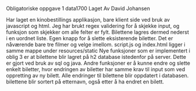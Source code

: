 Obligatoriske oppgave 1 data1700 Laget Av David Johansen

Har laget en kinobestillings applikasjon, bare klient side ved bruk av javascript og html. 
Jeg har brukt regex validering for å skjekke input, og funksjon som skjekker om alle felter er fylt.
Bilettene lagres dermed nederst i en uordnet liste. Egen knapp for å slette eksisterende biletter. 
Det er nåværende bare tre filmer og velge imellom. script.js og index.html ligger i samme mappe under resources/static
Nye funksjoner som er implementert i oblig 3 er at bilettene blir lagret på h2 database istedenfor på server. Dette er gjort ved bruk av sql og java.
Andre funksjoner er å kunne endre og slette enkelt biletter, hvor endringen av biletter har samme krav til input som ved oppretting av ny bilett.
Alle endringer til bilettene blir oppdatert i databasen.
bilettene blir sortert på etternavn, også etter å ha endret en bilett.
